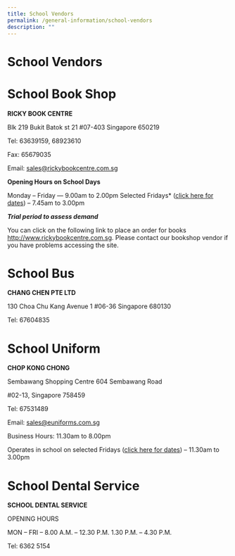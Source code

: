 ```yaml
---
title: School Vendors
permalink: /general-information/school-vendors
description: ""
---
```

# School Vendors
# School Book Shop
**RICKY BOOK CENTRE**

Blk 219 Bukit Batok st 21
#07-403 Singapore 650219

Tel: 63639159, 68923610

Fax: 65679035

Email: sales@rickybookcentre.com.sg

**Opening Hours on School Days**

Monday – Friday — 9.00am to 2.00pm
Selected Fridays* ([click here for dates](/files/2022_Uniform_Bookshop.pdf)) – 7.45am to 3.00pm

***Trial period to assess demand***

You can click on the following link to place an order for  books http://www.rickybookcentre.com.sg. Please contact our bookshop vendor  if you have problems accessing the site.

# School Bus
**CHANG CHEN PTE LTD**

130 Choa Chu Kang Avenue 1
#06-36
Singapore 680130

Tel: 67604835

# School Uniform
**CHOP KONG CHONG**

Sembawang Shopping Centre
604 Sembawang Road

#02-13, Singapore 758459

Tel: 67531489

Email: sales@euniforms.com.sg

Business Hours: 11.30am to 8.00pm

Operates in school on selected Fridays ([click here for dates](/files/2022_Uniform_Bookshop-2.pdf)) – 11.30am to 3.00pm

# School Dental Service
**SCHOOL DENTAL SERVICE**

OPENING HOURS

MON – FRI   –   8.00 A.M. – 12.30 P.M.
1.30 P.M. – 4.30 P.M.

Tel: 6362 5154
